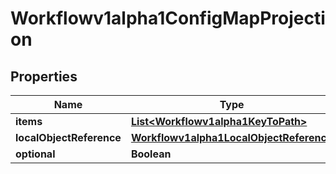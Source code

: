 

# Workflowv1alpha1ConfigMapProjection

## Properties

Name | Type | Description | Notes
------------ | ------------- | ------------- | -------------
**items** | [**List&lt;Workflowv1alpha1KeyToPath&gt;**](Workflowv1alpha1KeyToPath.md) |  |  [optional]
**localObjectReference** | [**Workflowv1alpha1LocalObjectReference**](Workflowv1alpha1LocalObjectReference.md) |  |  [optional]
**optional** | **Boolean** |  |  [optional]



